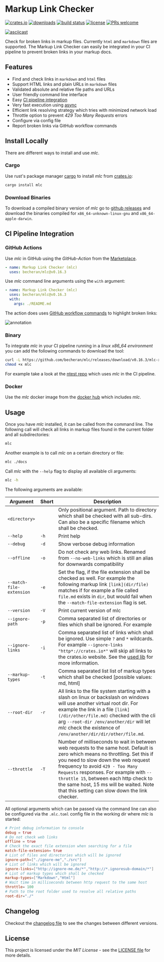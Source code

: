 # Markup Link Checker

[![crates.io](https://img.shields.io/crates/v/mlc.svg?color=orange)](https://crates.io/crates/mlc)
[![downloads](https://badgen.net/crates/d/mlc?color=blue)](https://crates.io/crates/mlc)
[![build status](https://github.com/becheran/mlc/actions/workflows/rust.yml/badge.svg)](https://github.com/becheran/mlc/actions/workflows/rust.yml)
[![license](https://img.shields.io/badge/License-MIT-yellow.svg)](https://opensource.org/licenses/mit)
[![PRs welcome](https://img.shields.io/badge/PRs-welcome-brightgreen.svg)](https://github.com/becheran/mlc/blob/master/CONTRIBUTING.md)

[![asciicast](https://asciinema.org/a/299100.svg)](https://asciinema.org/a/299100)

Check for broken links in markup files. Currently `html` and `markdown` files are supported. The Markup Link Checker can easily be integrated in your CI pipeline to prevent broken links in your markup docs.

## Features

* Find and check links in `markdown` and `html` files
* Support HTML links and plain URLs in `markdown` files
* Validated absolute and relative file paths and URLs
* User friendly command line interface
* Easy [CI pipeline integration](#ci-pipeline-integration)
* Very fast execution using [async](https://rust-lang.github.io/async-book/)
* Efficient link resolving strategy which tries with minimized network load
* Throttle option to prevent *429 Too Many Requests* errors
* Configure via config file
* Report broken links via GitHub workflow commands

## Install Locally

There are different ways to install and use *mlc*.

### Cargo

Use rust's package manager [cargo](https://doc.rust-lang.org/cargo/) to install *mlc* from [crates.io](https://crates.io/crates/mlc):

``` bash
cargo install mlc
```

### Download Binaries

To download a compiled binary version of *mlc* go to [github releases](https://github.com/becheran/mlc/releases) and download the binaries compiled for `x86_64-unknown-linux-gnu` and `x86_64-apple-darwin`.

## CI Pipeline Integration

### GitHub Actions

Use *mlc* in GitHub using the *GitHub-Action* from the [Marketplace](https://github.com/marketplace/actions/markup-link-checker-mlc).

``` yaml
- name: Markup Link Checker (mlc)
  uses: becheran/mlc@v0.16.3
```

Use *mlc* command line arguments using the `with` argument:

``` yaml
- name: Markup Link Checker (mlc)
  uses: becheran/mlc@v0.16.3
  with:
    args: ./README.md
```

The action does uses [GitHub workflow commands](https://docs.github.com/en/actions/using-workflows/workflow-commands-for-github-actions) to highlight broken links:

![annotation](./docs/FailingAnnotation.PNG)

### Binary

To integrate *mlc* in your CI pipeline running in a *linux x86_64 environment* you can add the following commands to download the tool:

``` bash
curl -L https://github.com/becheran/mlc/releases/download/v0.16.3/mlc-x86_64-linux -o mlc
chmod +x mlc
```

For example take a look at the [ntest repo](https://github.com/becheran/ntest/blob/master/.github/workflows/ci.yml) which uses *mlc* in the CI pipeline.

### Docker

Use the *mlc* docker image from the [docker hub](https://hub.docker.com/repository/docker/becheran/mlc) which includes *mlc*.

## Usage

Once you have *mlc* installed, it can be called from the command line. The following call will check all links in markup files found in the current folder and all subdirectories:

``` bash
mlc
```

Another example is to call *mlc* on a certain directory or file:

``` bash
mlc ./docs
```

Call *mlc* with the `--help` flag to display all available cli arguments:

``` bash
mlc -h
```

The following arguments are available:

| Argument         | Short | Description |
|------------------|-------|-------------|
| `<directory>`    |       | Only positional argument. Path to directory which shall be checked with all sub-dirs. Can also be a specific filename which shall be checked. |
| `--help`         | `-h`  | Print help |
| `--debug`        | `-d`  | Show verbose debug information |
| `--offline`      | `-o`  | Do not check any web links. Renamed from `--no-web-links` which is still an alias for downwards compatibility |
| `--match-file-extension` | `-e`  | Set the flag, if the file extension shall be checked as well. For example the following markup link `[link](dir/file)` matches if for example a file called `file.md` exists in `dir`, but would fail when the `--match-file-extension` flag is set. |
| `--version`      | `-V` | Print current version of mlc |
| `--ignore-path`  | `-p` | Comma separated list of directories or files which shall be ignored. For example  |
| `--ignore-links` | `-i` | Comma separated list of links which shall be ignored. Use simple `?` and `*` wildcards. For example `--ignore-links "http*://crates.io*"` will skip all links to the crates.io website. See the [used lib](https://github.com/becheran/wildmatch) for more information.  |
| `--markup-types` | `-t` | Comma separated list list of markup types which shall be checked [possible values: md, html] |
| `--root-dir`     | `-r` | All links to the file system starting with a slash on linux or backslash on windows will use another virtual root dir. For example the link in a file `[link](/dir/other/file.md)` checked with the cli arg `--root-dir /env/another/dir` will let *mlc* check the existence of `/env/another/dir/dir/other/file.md`. |
| `--throttle`     | `-T` | Number of milliseconds to wait in between web requests to the same host. Default is zero which means no throttling. Set this if you need to slow down the web request frequency to avoid `429 - Too Many Requests` responses. For example with `--throttle 15`, between each http check to the same host, 15 ms will be waited. Note that this setting can slow down the link checker. |

All optional arguments which can be passed via the command line can also be configured via the `.mlc.toml` config file in the working dir where *mlc* is started:

``` toml
# Print debug information to console
debug = true
# Do not check web links
offline = true
# Check the exact file extension when searching for a file
match-file-extension= true
# List of files and directories which will be ignored
ignore-path=["./ignore-me","./src"]
# List of links which will be ignored
ignore-links=["http://ignore-me.de/*","http://*.ignoresub-domain/*"]
# List of markup types which shall be checked
markup-types=["Markdown","Html"]
# Wait time in milliseconds between http request to the same host
throttle= 100
# Path to the root folder used to resolve all relative paths
root-dir="./"
```

## Changelog

Checkout the [changelog file](https://github.com/becheran/mlc/blob/master/CHANGELOG.md) to see the changes between different versions.

## License

This project is licensed under the *MIT License* - see the [LICENSE file](https://github.com/becheran/mlc/blob/master/LICENSE) for more details.
